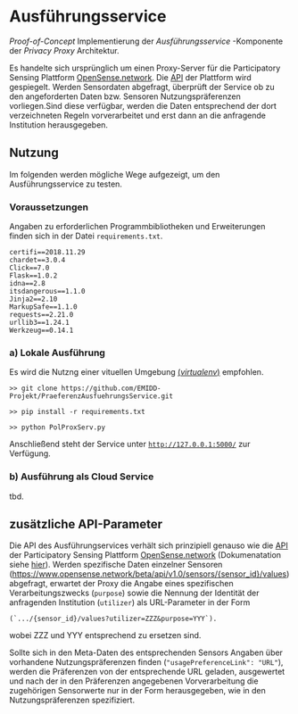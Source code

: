 # Ausführungsservice
_Proof-of-Concept_ Implementierung der _Ausführungsservice_ -Komponente der _Privacy Proxy_ Architektur.

Es handelte sich ursprünglich um einen Proxy-Server für die Participatory Sensing Plattform [OpenSense.network](opensense.network). Die [API](https://www.opensense.network/beta/apidocs/) der Plattform wird gespiegelt. Werden Sensordaten abgefragt, überprüft der Service ob zu den angeforderten Daten bzw. Sensoren Nutzungspräferenzen vorliegen.Sind diese verfügbar, werden die Daten entsprechend der dort verzeichneten Regeln vorverarbeitet und erst dann an die anfragende Institution herausgegeben.

## Nutzung

Im folgenden werden mögliche Wege aufgezeigt, um den Ausführungsservice zu testen.

### Voraussetzungen

Angaben zu erforderlichen Programmbibliotheken und Erweiterungen finden sich in der Datei `requirements.txt`.

    certifi==2018.11.29
    chardet==3.0.4
    Click==7.0
    Flask==1.0.2
    idna==2.8
    itsdangerous==1.1.0
    Jinja2==2.10
    MarkupSafe==1.1.0
    requests==2.21.0
    urllib3==1.24.1
    Werkzeug==0.14.1


### a) Lokale Ausführung

Es wird die Nutzng einer vituellen Umgebung [(_virtualenv_)](https://www.dpunkt.de/common/leseproben//12951/2_Ihre%20Entwicklungsumgebung.pdf#page=15) empfohlen.

    >> git clone https://github.com/EMIDD-Projekt/PraeferenzAusfuehrungsService.git

    >> pip install -r requirements.txt

    >> python PolProxServ.py

Anschließend steht der Service unter [`http://127.0.0.1:5000/`]( http://127.0.0.1:5000/) zur Verfügung.

### b) Ausführung als Cloud Service
tbd.

## zusätzliche API-Parameter

Die API des Ausführungservices verhält sich prinzipiell genauso wie die [API](https://www.opensense.network/beta/apidocs/) der Participatory Sensing Plattform [OpenSense.network](opensense.network) (Dokumenatation siehe [hier](https://www.opensense.network/beta/apidocs/)). Werden spezifische Daten einzelner Sensoren (https://www.opensense.network/beta/api/v1.0/sensors/{sensor_id}/values) abgefragt, erwartet der Proxy die Angabe eines spezifischen Verarbeitungszwecks (`purpose`) sowie die Nennung der Identität der anfragenden Institution (`utilizer`) als URL-Parameter in der Form

    (`.../{sensor_id}/values?utilizer=ZZZ&purpose=YYY`).

wobei ZZZ und YYY entsprechend zu ersetzen sind.

Sollte sich in den Meta-Daten des entsprechenden Sensors Angaben über vorhandene Nutzungspräferenzen finden (`"usagePreferenceLink": "URL"`), werden die Präferenzen von der entsprechende URL geladen, ausgewertet und nach der in den Präferenzen angegebenen Vorverarbeitung die zugehörigen Sensorwerte nur in der Form herausgegeben, wie in den Nutzungspräferenzen spezifiziert.